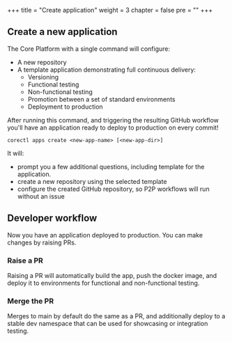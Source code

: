 +++
title = "Create application"
weight = 3
chapter = false
pre = ""
+++

## Create a new application

The Core Platform with a single command will configure:

- A new repository
- A template application demonstrating full continuous delivery:
  - Versioning
  - Functional testing
  - Non-functional testing
  - Promotion between a set of standard environments
  - Deployment to production

After running this command, and triggering the resulting GitHub workflow you'll have an
application ready to deploy to production on every commit!

```shell
corectl apps create <new-app-name> [<new-app-dir>]
```

It will:

- prompt you a few additional questions, including template for the application.
- create a new repository using the selected template
- configure the created GitHub repository, so P2P workflows will run without an issue

## Developer workflow

Now you have an application deployed to production. You can make changes by raising PRs.

### Raise a PR

Raising a PR will automatically build the app, push the docker image, and deploy it to
environments for functional and non-functional testing.

### Merge the PR

Merges to main by default do the same as a PR, and additionally deploy to a stable dev namespace that
can be used for showcasing or integration testing.
